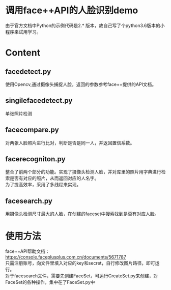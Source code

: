 # 调用face++API的人脸识别demo
由于官方文档中Python的示例代码是2.* 版本，故自己写了个python3.6版本的小程序来试用学习。<br>
# Content
## facedetect.py
使用Opencv,通过摄像头捕捉人脸，返回的参数参考face++提供的API文档。<br>
## singilefacedetect.py
单张照片检测<br>
## facecompare.py
对两张人脸照片进行比对，判断是否是同一人，并返回置信系数。<br>
## facerecogniton.py
整合了前两个部分的功能。实现了摄像头检测人脸，并对库里的照片用字典进行检索是否有对应的照片，从而返回对应的人名字。<br>
为了提高效率，采用了多线程来实现。<br>
## facesearch.py
用摄像头检测尺寸最大的人脸，在创建的faceset中搜索找到是否有对应人脸。
<br>
# 使用方法
face++API帮助文档：https://console.faceplusplus.com.cn/documents/5671787 <br>
只需注册账号，向文件里填入对应的key和secret，自行修改图片路径，即可运行。<br>
对于facesearch文件，需要先创建FaceSet，可运行CreateSet.py来创建，对FaceSet的各种操作，集中在了FaceSet.py中<br>